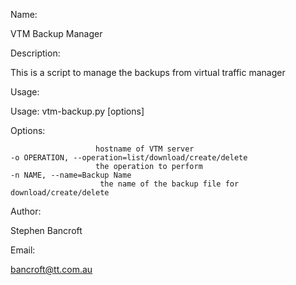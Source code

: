 Name:

  VTM Backup Manager 
  
Description: 

  This is a script to manage the backups from virtual traffic manager
  
Usage:

  Usage: vtm-backup.py [options]

Options:

                       hostname of VTM server
    -o OPERATION, --operation=list/download/create/delete
                       the operation to perform 
    -n NAME, --name=Backup Name
                        the name of the backup file for download/create/delete
                        
Author:

  Stephen Bancroft
  
Email:

  bancroft@tt.com.au
